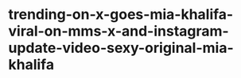 # trending-on-x-goes-mia-khalifa-viral-on-mms-x-and-instagram-update-video-sexy-original-mia-khalifa